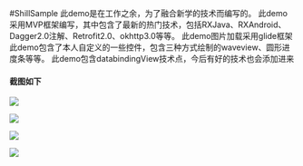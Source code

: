 #ShillSample
此demo是在工作之余，为了融合新学的技术而编写的。
此demo采用MVP框架编写，其中包含了最新的热门技术，包括RXJava、RXAndroid、Dagger2.0注解、Retrofit2.0、okhttp3.0等等。
此demo图片加载采用glide框架
此demo包含了本人自定义的一些控件，包含三种方式绘制的waveview、圆形进度条等等。
此demo包含databindingView技术点，今后有好的技术也会添加进来
#### 截图如下
![](http://img.blog.csdn.net/20161229160701952?watermark/2/text/aHR0cDovL2Jsb2cuY3Nkbi5uZXQvc2xsMTEwMjIz/font/5a6L5L2T/fontsize/400/fill/I0JBQkFCMA==/dissolve/70/gravity/SouthEast)

![](http://img.blog.csdn.net/20161229160716125?watermark/2/text/aHR0cDovL2Jsb2cuY3Nkbi5uZXQvc2xsMTEwMjIz/font/5a6L5L2T/fontsize/400/fill/I0JBQkFCMA==/dissolve/70/gravity/SouthEast)

![](http://img.blog.csdn.net/20161229160733922?watermark/2/text/aHR0cDovL2Jsb2cuY3Nkbi5uZXQvc2xsMTEwMjIz/font/5a6L5L2T/fontsize/400/fill/I0JBQkFCMA==/dissolve/70/gravity/SouthEast)

![](http://img.blog.csdn.net/20161229160747758?watermark/2/text/aHR0cDovL2Jsb2cuY3Nkbi5uZXQvc2xsMTEwMjIz/font/5a6L5L2T/fontsize/400/fill/I0JBQkFCMA==/dissolve/70/gravity/SouthEast)
